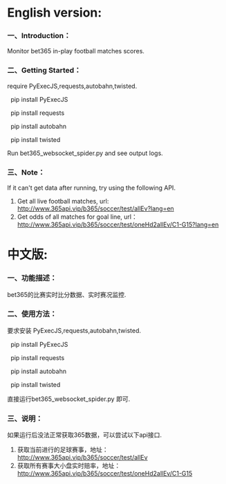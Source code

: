   
    
# English version:

### 一、Introduction：
Monitor bet365 in-play football matches scores.

### 二、Getting Started：
require PyExecJS,requests,autobahn,twisted. 
  
  
&nbsp;&nbsp;pip install PyExecJS  

&nbsp;&nbsp;pip install requests  

&nbsp;&nbsp;pip install autobahn  

&nbsp;&nbsp;pip install twisted
  
  
Run bet365_websocket_spider.py and see output logs.

### 三、Note：
If it can't get data after running, try using the following API.

1. Get all live football matches, url: http://www.365api.vip/b365/soccer/test/allEv?lang=en
2. Get odds of all matches for goal line, url： http://www.365api.vip/b365/soccer/test/oneHd2allEv/C1-G15?lang=en

    
    
# 中文版:

### 一、功能描述：
bet365的比赛实时比分数据、实时赛况监控.

### 二、使用方法：
要求安装 PyExecJS,requests,autobahn,twisted.
  
  
&nbsp;&nbsp;pip install PyExecJS

&nbsp;&nbsp;pip install requests  

&nbsp;&nbsp;pip install autobahn

&nbsp;&nbsp;pip install twisted
  
  
直接运行bet365_websocket_spider.py 即可.

### 三、说明：
如果运行后没法正常获取365数据，可以尝试以下api接口.

1. 获取当前进行的足球赛事，地址： http://www.365api.vip/b365/soccer/test/allEv
2. 获取所有赛事大小盘实时赔率，地址： http://www.365api.vip/b365/soccer/test/oneHd2allEv/C1-G15

